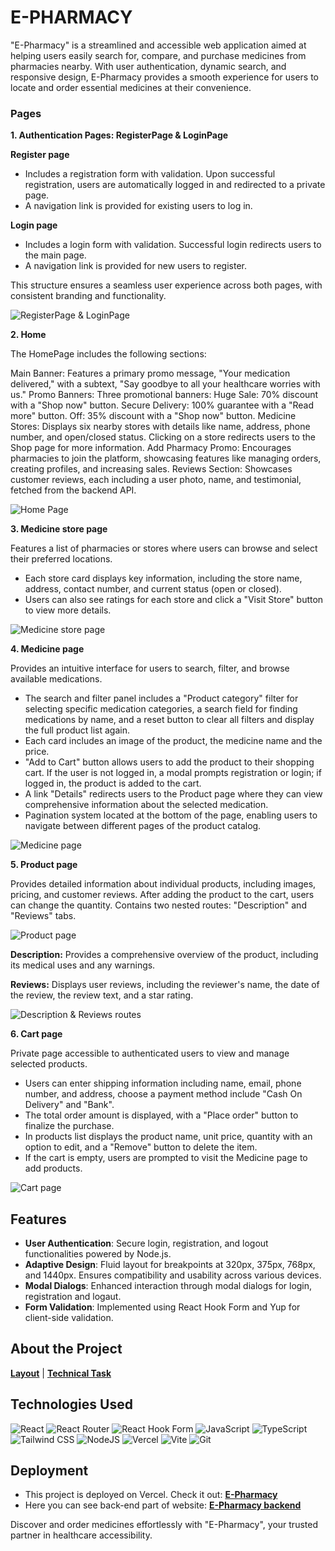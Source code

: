 # E-PHARMACY

"E-Pharmacy" is a streamlined and accessible web application aimed at helping users easily search for, compare, and purchase medicines from pharmacies nearby. With user authentication, dynamic search, and responsive design, E-Pharmacy provides a smooth experience for users to locate and order essential medicines at their convenience.

### Pages

**1. Authentication Pages: RegisterPage & LoginPage**

**Register page**

- Includes a registration form with validation. Upon successful registration, users are automatically logged in and redirected to a private page.
- A navigation link is provided for existing users to log in.

**Login page**

- Includes a login form with validation. Successful login redirects users to the main page.
- A navigation link is provided for new users to register.

This structure ensures a seamless user experience across both pages, with consistent branding and functionality.

![RegisterPage & LoginPage](./public/1.jpg)

**2. Home**

The HomePage includes the following sections:

Main Banner: Features a primary promo message, "Your medication delivered," with a subtext, "Say goodbye to all your healthcare worries with us."
Promo Banners: Three promotional banners:
Huge Sale: 70% discount with a "Shop now" button.
Secure Delivery: 100% guarantee with a "Read more" button.
Off: 35% discount with a "Shop now" button.
Medicine Stores: Displays six nearby stores with details like name, address, phone number, and open/closed status. Clicking on a store redirects users to the Shop page for more information.
Add Pharmacy Promo: Encourages pharmacies to join the platform, showcasing features like managing orders, creating profiles, and increasing sales.
Reviews Section: Showcases customer reviews, each including a user photo, name, and testimonial, fetched from the backend API.

![Home Page](./public/2.png)

**3. Medicine store page**

Features a list of pharmacies or stores where users can browse and select their preferred locations.

- Each store card displays key information, including the store name, address, contact number, and current status (open or closed).
- Users can also see ratings for each store and click a "Visit Store" button to view more details.

![Medicine store page](./public/3.png)

**4. Medicine page**

Provides an intuitive interface for users to search, filter, and browse available medications.

- The search and filter panel includes a "Product category" filter for selecting specific medication categories, a search field for finding medications by name, and a reset button to clear all filters and display the full product list again.
- Each card includes an image of the product, the medicine name and the price.
- "Add to Cart" button allows users to add the product to their shopping cart. If the user is not logged in, a modal prompts registration or login; if logged in, the product is added to the cart.
- A link "Details" redirects users to the Product page where they can view comprehensive information about the selected medication.
- Pagination system located at the bottom of the page, enabling users to navigate between different pages of the product catalog.

![Medicine page](./public/4.png)

**5. Product page**

Provides detailed information about individual products, including images, pricing, and customer reviews. After adding the product to the cart, users can change the quantity. Contains two nested routes: "Description" and "Reviews" tabs.

![Product page](./public/5.png)

**Description:** Provides a comprehensive overview of the product, including its medical uses and any warnings.

**Reviews:** Displays user reviews, including the reviewer's name, the date of the review, the review text, and a star rating.

![Description & Reviews routes](./public/6.jpg)

**6. Cart page**

Private page accessible to authenticated users to view and manage selected products.

- Users can enter shipping information including name, email, phone number, and address, choose a payment method include "Cash On Delivery" and "Bank".
- The total order amount is displayed, with a "Place order" button to finalize the purchase.
- In products list displays the product name, unit price, quantity with an option to edit, and a "Remove" button to delete the item.
- If the cart is empty, users are prompted to visit the Medicine page to add products.

![Cart page](./public/7.jpg)

## Features

- **User Authentication**: Secure login, registration, and logout functionalities powered by Node.js.
- **Adaptive Design**: Fluid layout for breakpoints at 320px, 375px, 768px, and 1440px. Ensures compatibility and usability across various devices.
- **Modal Dialogs**: Enhanced interaction through modal dialogs for login, registration and logaut.
- **Form Validation**: Implemented using React Hook Form and Yup for client-side validation.

## About the Project

[**Layout**](<https://www.figma.com/file/qrKzOBVqM6zOZNFkTOpEO0/E-PHARMACY-(clients)?type=design&node-id=0-1&mode=design&t=O9kTuPJAS2bjEuwM-0>) |
[**Technical Task**](https://docs.google.com/spreadsheets/d/1TdZTkbTSEcscopFAAH1XiiAbkP8IOawIugpvaG9xnuw/edit?gid=0#gid=0)

## Technologies Used

![React](https://img.shields.io/badge/react-%2320232a.svg?style=for-the-badge&logo=react&logoColor=%2361DAFB)
![React Router](https://img.shields.io/badge/React_Router-CA4245?style=for-the-badge&logo=react-router&logoColor=white)
![React Hook Form](https://img.shields.io/badge/React%20Hook%20Form-%23EC5990.svg?style=for-the-badge&logo=reacthookform&logoColor=white)
![JavaScript](https://img.shields.io/badge/JavaScript-323330?style=for-the-badge&logo=javascript&logoColor=F7DF1E)
![TypeScript](https://img.shields.io/badge/typescript-%23007ACC.svg?style=for-the-badge&logo=typescript&logoColor=white)
![Tailwind CSS](https://img.shields.io/badge/tailwindcss-%2338B2AC.svg?style=for-the-badge&logo=tailwind-css&logoColor=white)
![NodeJS](https://img.shields.io/badge/node.js-6DA55F?style=for-the-badge&logo=node.js&logoColor=white)
![Vercel](https://img.shields.io/badge/vercel-%23000000.svg?style=for-the-badge&logo=vercel&logoColor=white)
![Vite](https://img.shields.io/badge/vite-%23646CFF.svg?style=for-the-badge&logo=vite&logoColor=white)
![Git](https://img.shields.io/badge/git-%23F05033.svg?style=for-the-badge&logo=git&logoColor=white)

## Deployment

- This project is deployed on Vercel. Check it out: [**E-Pharmacy**](https://e-pharmacy-rust.vercel.app/)
- Here you can see back-end part of website: [**E-Pharmacy backend**](https://github.com/NiukaloTetiana/e-pharmacy-backend)

Discover and order medicines effortlessly with "E-Pharmacy", your trusted partner in healthcare accessibility.
